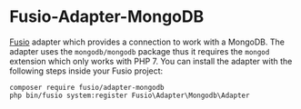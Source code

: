 Fusio-Adapter-MongoDB
=====

[Fusio] adapter which provides a connection to work with a MongoDB. The adapter 
uses the `mongodb/mongodb` package thus it requires the `mongod` extension which 
only works with PHP 7. You can install the adapter with the following steps 
inside your Fusio project:

    composer require fusio/adapter-mongodb
    php bin/fusio system:register Fusio\Adapter\Mongodb\Adapter

[Fusio]: http://fusio-project.org/
